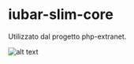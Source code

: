 # iubar-slim-core

Utilizzato dal progetto php-extranet.

![alt text](http://www.plantuml.com/plantuml/proxy?src=https://raw.githubusercontent.com/iubar/iubar-slim-core/master/components.puml "Componenets diagram")

